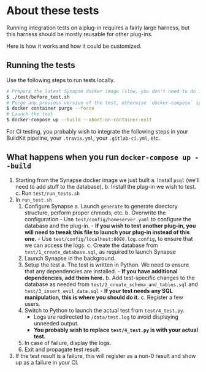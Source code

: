 # About these tests

Running integration tests on a plug-in requires a fairly large harness, but this harness should be mostly reusable
for other plug-ins.

Here is how it works and how it could be customized.

## Running the tests

Use the following steps to run tests locally.

```sh
# Prepare the latest Synapse docker image (slow, you don't need to do it often)
$ ./test/before_test.sh
# Purge any previous version of the test, otherwise `docker-compose` ignores changes.
$ docker container purge --force
# Launch the test
$ docker-compose up --build --abort-on-container-exit
```
For CI testing, you probably wish to integrate the following steps in your BuildKit pipeline, your `.travis.yml`, your `.gitlab-ci.yml`, etc.

## What happens when you run `docker-compose up --build`

1. Starting from the Synapse docker image we just built
    a. Install `psql` (we'll need to add stuff to the database).
    b. Install the plug-in we wish to test.
    c. Run `test/run_tests.sh`
2. In `run_test.sh`
    1. Configure Synapse
        a. Launch `generate` to generate directory structure, perform proper chmods, etc.
        b. Overwrite the configuration
            - Use `test/config/homeserver.yaml` to configure the database and the plug-in.
                - **If you wish to test another plug-in, you will need to tweak this file to launch your plug-in instead of this one.**
            - Use `test/config/localhost:8080.log.config`, to ensure that we can access the logs.
        c. Create the database from `test/1_create_database.sql`, as required to launch Synapse
    2. Launch Synapse in the background.
    3. Setup the test
        a. The test is written in Python. We need to ensure that any dependencies are installed.
            - **If you have additional dependencies, add them here.**
        b. Add test-specific changes to the database as needed from `test/2_create_schema_and_tables.sql` and `test/3_insert_evil_data.sql`
            - **If your test needs any SQL manipulation, this is where you should do it.**
        c. Register a few users.
    4. Switch to Python to launch the actual test from `test/4_test.py`.
        - Logs are redirected to `/data/test.log` to avoid displaying unneeded output.
        - **You probably wish to replace `test/4_test.py` is with your actual test.**
    5. In case of failure, display the logs.
    6. Exit and propagate test result.
3. If the test result is a failure, this will register as a non-0 result and show up as a failure in your CI.
